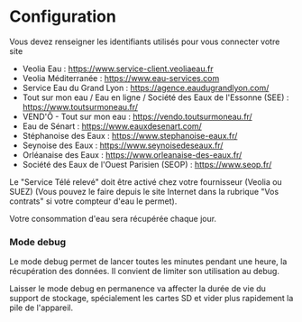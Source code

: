 # Configuration

Vous devez renseigner les identifiants utilisés pour vous connecter votre site
- Veolia Eau : https://www.service-client.veoliaeau.fr
- Veolia Méditerranée : https://www.eau-services.com
- Service Eau du Grand Lyon : https://agence.eaudugrandlyon.com/
- Tout sur mon eau / Eau en ligne / Société des Eaux de l'Essonne (SEE) : https://www.toutsurmoneau.fr/
- VEND'Ô - Tout sur mon eau : https://vendo.toutsurmoneau.fr/
- Eau de Sénart : https://www.eauxdesenart.com/
- Stéphanoise des Eaux : https://www.stephanoise-eaux.fr/
- Seynoise des Eaux : https://www.seynoisedeseaux.fr/
- Orléanaise des Eaux : https://www.orleanaise-des-eaux.fr/
- Société des Eaux de l'Ouest Parisien (SEOP) : https://www.seop.fr/

Le "Service Télé relevé" doit être activé chez votre fournisseur (Veolia ou SUEZ) (Vous pouvez le faire depuis le site Internet dans la rubrique "Vos contrats" si votre compteur d'eau le permet).

Votre consommation d'eau sera récupérée chaque jour.

### Mode debug

Le mode debug permet de lancer toutes les minutes pendant une heure, la récupération des données. Il convient de limiter son utilisation au debug.

Laisser le mode debug en permanence va affecter la durée de vie du support de stockage, spécialement les cartes SD et vider plus rapidement la pile de l'appareil.
